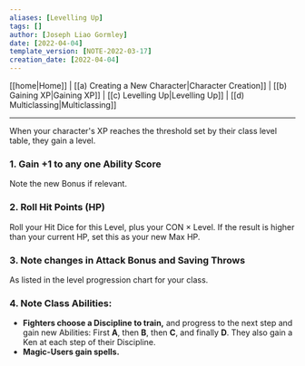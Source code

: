 ```yaml
---
aliases: [Levelling Up]
tags: []
author: [Joseph Liao Gormley]
date: [2022-04-04]
template_version: [NOTE-2022-03-17]
creation_date: [2022-04-04]
---
```

[[home|Home]] | [[a) Creating a New Character|Character Creation]] | [[b) Gaining XP|Gaining XP]] | [[c) Levelling Up|Levelling Up]] | [[d) Multiclassing|Multiclassing]]
___
When your character's XP reaches the threshold set by their class level table, they gain a level.

### 1. Gain +1 to any one Ability Score
Note the new Bonus if relevant.

### 2. Roll Hit Points (HP)
Roll your Hit Dice for this Level, plus your CON $\times$ Level. If the result is higher than your current HP, set this as your new Max HP.

### 3. Note changes in Attack Bonus and Saving Throws
As listed in the level progression chart for your class.

### 4. **Note Class Abilities:**
- **Fighters choose a Discipline to train,** and progress to the next step and gain new Abilities: First **A**, then **B**, then **C**, and finally **D**. They also gain a Ken at each step of their Discipline.
- **Magic-Users gain spells.** <!--Revisit-->

